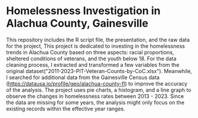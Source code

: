 # Homelessness Investigation in Alachua County, Gainesville
This repository includes the R script file, the presentation, and the raw data for the project,
This project is dedicated to investing in the homelessness trends in Alachua County based on three aspects: racial proportions, sheltered conditions of veterans, and the youth below 18.
For the data cleaning process, I extracted and transformed a few variables from the original dataset("2011-2023-PIT-Veteran-Counts-by-CoC.xlsx").
Meanwhile, I searched for additional data from the Gainesville Census data (https://datausa.io/profile/geo/alachua-county-fl) to improve the accuracy of the analysis.
The project uses pie charts, a histogram, and a line graph to observe the changes in homelessness rates between 2013 - 2023.
Since the data are missing for some years, the analysis might only focus on the existing records within the effective year ranges.
